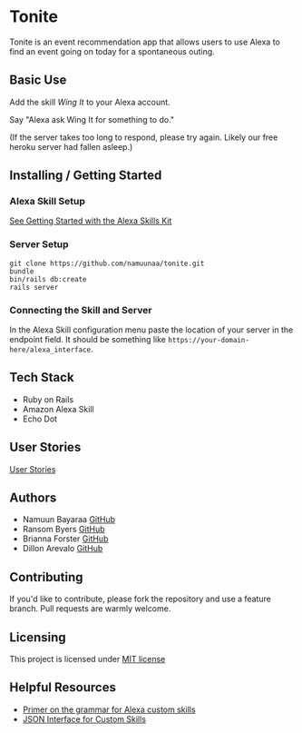 # Tonite

Tonite is an event recommendation app that allows users to use Alexa to find an
event going on today for a spontaneous outing.

## Basic Use

Add the skill _Wing It_ to your Alexa account.

Say "Alexa ask Wing It for something to do."

(If the server takes too long to respond, please try again. Likely our free
heroku server had fallen asleep.)

## Installing / Getting Started

### Alexa Skill Setup

[See Getting Started with the Alexa Skills Kit](https://developer.amazon.com/public/solutions/alexa/alexa-skills-kit/getting-started-guide)

### Server Setup

```
git clone https://github.com/namuunaa/tonite.git
bundle
bin/rails db:create
rails server
```

### Connecting the Skill and Server

In the Alexa Skill configuration menu paste the location of your server in the
endpoint field. It should be something like `https://your-domain-here/alexa_interface`.

## Tech Stack

 * Ruby on Rails
 * Amazon Alexa Skill
 * Echo Dot

## User Stories

[User Stories](./user_stories.md)

## Authors

* Namuun Bayaraa [GitHub](https://github.com/namuunaa)
* Ransom Byers [GitHub](https://github.com/rasnom)
* Brianna Forster [GitHub](https://github.com/b-forster)
* Dillon Arevalo [GitHub](https://github.com/dillonbarevalo)

## Contributing

If you'd like to contribute, please fork the repository and use a feature
branch. Pull requests are warmly welcome.

## Licensing

This project is licensed under [MIT license](./LICENSE)

## Helpful Resources

 * [Primer on the grammar for Alexa custom skills](https://developer.amazon.com/public/solutions/alexa/alexa-skills-kit/docs/supported-phrases-to-begin-a-conversation)
 * [JSON Interface for Custom Skills](https://developer.amazon.com/public/solutions/alexa/alexa-skills-kit/docs/alexa-skills-kit-interface-referenceg)

